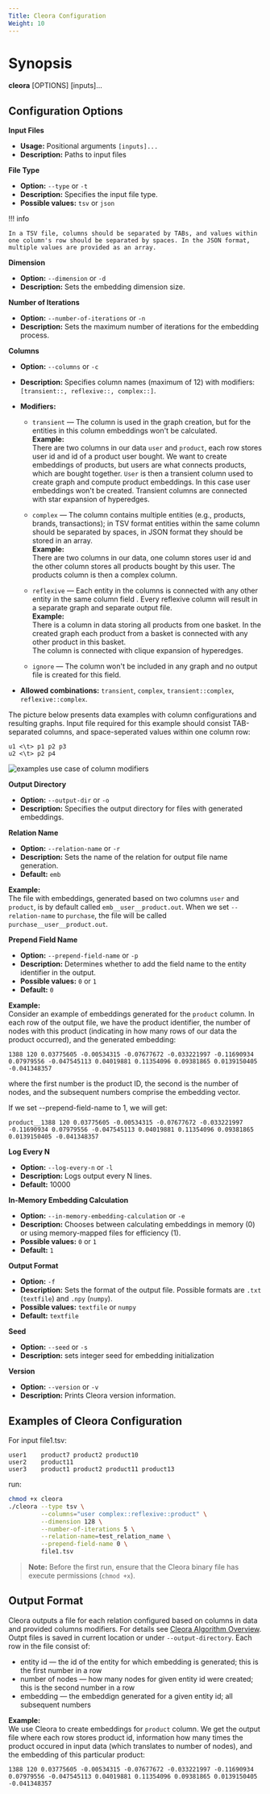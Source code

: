 ```yaml
---
Title: Cleora Configuration
Weight: 10
---
```


# Synopsis

**cleora** [OPTIONS] [inputs]...

## Configuration Options

**Input Files**  

 - **Usage:** Positional arguments `[inputs]...` 
 - **Description:** Paths to input files  

**File Type**  

   - **Option:** `--type` or `-t`
   - **Description:** Specifies the input file type.
   - **Possible values:** `tsv` or `json`

!!! info   

    In a TSV file, columns should be separated by TABs, and values within one column's row should be separated by spaces. In the JSON format, multiple values are provided as an array.  

**Dimension**  

   - **Option:** `--dimension` or `-d`
   - **Description:** Sets the embedding dimension size.

**Number of Iterations**  

   - **Option:** `--number-of-iterations` or `-n`
   - **Description:** Sets the maximum number of iterations for the embedding process.

**Columns**  

   - **Option:** `--columns` or `-c`
   - **Description:** Specifies column names (maximum of 12) with modifiers: `[transient::, reflexive::, complex::]`.
   - **Modifiers:**
     - `transient` — The column is used in the graph creation, but for the entities in this column embeddings won't be calculated.  
       **Example:**  
       There are two columns in our data `user` and `product`, 
       each row stores user id and id of a product user bought. We want to 
       create embeddings of products, but users are what connects products, 
       which are bought together. `User` is then a transient column used to 
       create graph and compute product embeddings. In this case user 
       embeddings won't be created. 
       Transient columns are connected with star expansion of hyperedges.  

     - `complex` — The column contains multiple entities (e.g., products, brands, transactions); in TSV format entities within the same column should be separated by spaces, in JSON format they should be stored in an array.  
       **Example:**   
       There are two columns in our data, one column stores user id and 
       the other column stores all products bought by this user. The products 
       column is then a complex column.

     - `reflexive` — Each entity in the columns is connected with any other entity in the same column field . Every reflexive column will result in a separate graph and separate output file.  
       **Example:**   
       There is a column in data storing all products from one 
       basket. In the created graph each product from a basket is connected 
       with any other product in this basket.  
       The column is connected with clique expansion of hyperedges.

     - `ignore` — The column won't be included in any graph and no output file is created for this field.

   - **Allowed combinations:** `transient`, `complex`, `transient::complex`, `reflexive::complex`.

   The picture below presents data examples with column configurations and resulting graphs. Input file required for this example should consist TAB-separated columns, and space-seperated values within one column row:

   ```
   u1 <\t> p1 p2 p3
   u2 <\t> p2 p4
   ```

   ![examples use case of column modifiers](_static/cleora-columns.png)

**Output Directory**  

   - **Option:** `--output-dir` or `-o`
   - **Description:** Specifies the output directory for files with generated embeddings.

**Relation Name**  

   - **Option:** `--relation-name` or `-r`
   - **Description:** Sets the name of the relation for output file name generation.
   - **Default:** `emb`
 
   **Example:**  
   The file with embeddings, generated based on two columns `user` and `product`, is by default called `emb__user__product.out`. When we set `--relation-name` to `purchase`, the file will be called `purchase__user__product.out`.

**Prepend Field Name**  

   - **Option:** `--prepend-field-name` or `-p`
   - **Description:** Determines whether to add the field name to the entity identifier in the output.
   - **Possible values:** `0` or `1`
   - **Default:** `0`

   **Example:**   
   Consider an example of embeddings generated for the `product` column. In each row of the output file, we have the product identifier, the number of nodes with this product (indicating in how many rows of our data the product occurred), and the generated embedding:

   ```
   1388 120 0.03775605 -0.00534315 -0.07677672 -0.033221997 -0.11690934 0.07979556 -0.047545113 0.04019881 0.11354096 0.09381865 0.0139150405 -0.041348357 
   ```
   where the first number is the product ID, the second is the number of nodes, and the subsequent numbers comprise the embedding vector.

   If we set --prepend-field-name to 1, we will get:
   ```
   product__1388 120 0.03775605 -0.00534315 -0.07677672 -0.033221997 -0.11690934 0.07979556 -0.047545113 0.04019881 0.11354096 0.09381865 0.0139150405 -0.041348357 
   ```

**Log Every N**  

   - **Option:** `--log-every-n` or `-l`
   - **Description:** Logs output every N lines.
   - **Default:** 10000

**In-Memory Embedding Calculation**  

   - **Option:** `--in-memory-embedding-calculation` or `-e`
   - **Description:** Chooses between calculating embeddings in memory (0) or using memory-mapped files for efficiency (1). 
   - **Possible values:** `0` or `1`
   - **Default:** `1`

**Output Format**  

   - **Option:** `-f`
   - **Description:** Sets the format of the output file. Possible formats are `.txt` (`textfile`) and `.npy` (`numpy`). 
   - **Possible values:** `textfile` or `numpy`
   - **Default:** `textfile`

**Seed**

   - **Option:** `--seed` or `-s`
   - **Description:** sets integer seed for embedding initialization

**Version**

   - **Option:** `--version` or `-v`
   - **Description:** Prints Cleora version information. 

## Examples of Cleora Configuration

For input file1.tsv:
```
user1    product7 product2 product10
user2    product11
user3    product1 product2 product11 product13
```
run:
```bash
chmod +x cleora
./cleora --type tsv \
         --columns="user complex::reflexive::product" \
         --dimension 128 \
         --number-of-iterations 5 \
         --relation-name=test_relation_name \
         --prepend-field-name 0 \
         file1.tsv 
```

> **Note:** Before the first run, ensure that the Cleora binary file has execute permissions (`chmod +x`). 

## Output Format
Cleora outputs a file for each relation configured based on columns in data and provided columns modifiers. For details see [Cleora Algorithm Overview](cleora_algorithm.md). Outpt files is saved in current location or under `--output-directory`. Each row in the file consist of:

- entity id — the id of the entity for which embedding is generated; this is the first number in a row
- number of nodes — how many nodes for given entity id were created; this is the second number in a row
- embedding —  the embeddign generated for a given entity id; all subsequent numbers

**Example:**  
We use Cleora to create embeddings for `product` column. We get the output file where each row stores product id, information how many times the product occured in input data (which translates to number of nodes), and the embedding of this particular product:

```
1388 120 0.03775605 -0.00534315 -0.07677672 -0.033221997 -0.11690934 0.07979556 -0.047545113 0.04019881 0.11354096 0.09381865 0.0139150405 -0.041348357 
```
